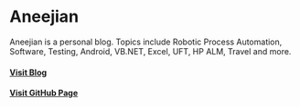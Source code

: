 # Aneejian
Aneejian is a personal blog. Topics include Robotic Process Automation, Software, Testing, Android, VB.NET, Excel, UFT, HP ALM, Travel and more.
#### [Visit Blog](https://www.aneejian.com)
#### [Visit GitHub Page](https://aneejian.github.io)
